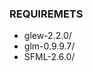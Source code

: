 <h3>REQUIREMETS</h3>
<ul>
  <li>glew-2.2.0/</li>
  <li>glm-0.9.9.7/</li>
  <li>SFML-2.6.0/</li>
</ul>

